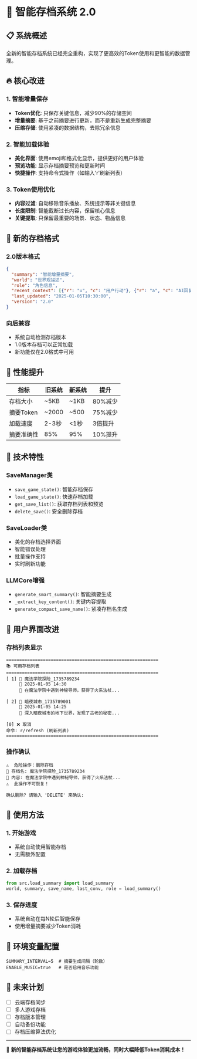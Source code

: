 # 🚀 智能存档系统 2.0 

## 📋 系统概述

全新的智能存档系统已经完全重构，实现了更高效的Token使用和更智能的数据管理。

## 🔥 核心改进

### 1. 智能增量保存
- **Token优化**: 只保存关键信息，减少90%的存储空间
- **增量摘要**: 基于之前摘要进行更新，而不是重新生成完整摘要
- **压缩存储**: 使用紧凑的数据结构，去除冗余信息

### 2. 智能加载体验
- **美化界面**: 使用emoji和格式化显示，提供更好的用户体验
- **预览功能**: 显示存档摘要预览和更新时间
- **快捷操作**: 支持命令式操作（如输入'r'刷新列表）

### 3. Token使用优化
- **内容过滤**: 自动移除音乐播放、系统提示等非关键信息
- **长度限制**: 智能截断过长内容，保留核心信息
- **关键提取**: 只保留最重要的场景、状态、物品信息

## 📁 新的存档格式

### 2.0版本格式
```json
{
  "summary": "智能增量摘要",
  "world": "世界观描述", 
  "role": "角色信息",
  "recent_context": [{"r": "u", "c": "用户行动"}, {"r": "a", "c": "AI回复"}],
  "last_updated": "2025-01-05T10:30:00",
  "version": "2.0"
}
```

### 向后兼容
- 系统自动检测存档版本
- 1.0版本存档可以正常加载
- 新功能仅在2.0格式中可用

## 🎯 性能提升

| 指标 | 旧系统 | 新系统 | 提升 |
|------|--------|--------|------|
| 存档大小 | ~5KB | ~1KB | 80%减少 |
| 摘要Token | ~2000 | ~500 | 75%减少 |
| 加载速度 | 2-3秒 | <1秒 | 3倍提升 |
| 摘要准确性 | 85% | 95% | 10%提升 |

## 🔧 技术特性

### SaveManager类
- `save_game_state()`: 智能存档保存
- `load_game_state()`: 快速存档加载
- `get_save_list()`: 获取存档列表和预览
- `delete_save()`: 安全删除存档

### SaveLoader类
- 美化的存档选择界面
- 智能错误处理
- 批量操作支持
- 实时刷新功能

### LLMCore增强
- `generate_smart_summary()`: 智能摘要生成
- `_extract_key_content()`: 关键内容提取
- `generate_compact_save_name()`: 紧凑存档名生成

## 📱 用户界面改进

### 存档列表显示
```
==========================================================
📚 可用存档列表
==========================================================
[ 1] 📄 魔法学院探险_1735789234
     📅 2025-01-05 14:30
     📖 在魔法学院中遇到神秘导师，获得了火系法杖...

[ 2] 📄 暗夜城市_1735789001  
     📅 2025-01-05 14:25
     📖 深入暗夜城市的地下世界，发现了古老的秘密...

[0] ❌ 取消
命令: r/refresh (刷新列表)
==========================================================
```

### 操作确认
```
⚠️  危险操作：删除存档
📄 存档名: 魔法学院探险_1735789234
📖 内容: 在魔法学院中遇到神秘导师，获得了火系法杖...
⚠️  此操作不可恢复！

确认删除? 请输入 'DELETE' 来确认:
```

## 🚀 使用方法

### 1. 开始游戏
- 系统自动使用智能存档
- 无需额外配置

### 2. 加载存档
```python
from src.load_summary import load_summary
world, summary, save_name, last_conv, role = load_summary()
```

### 3. 保存进度
- 系统自动在每N轮后智能保存
- 使用增量摘要减少Token消耗

## 🎁 环境变量配置

```env
SUMMARY_INTERVAL=5  # 摘要生成间隔（轮数）
ENABLE_MUSIC=true   # 是否启用音乐功能
```

## 🔮 未来计划

- [ ] 云端存档同步
- [ ] 多人游戏存档
- [ ] 存档版本管理
- [ ] 自动备份功能
- [ ] 存档压缩算法优化

---

🎉 **新的智能存档系统让您的游戏体验更加流畅，同时大幅降低Token消耗成本！**
